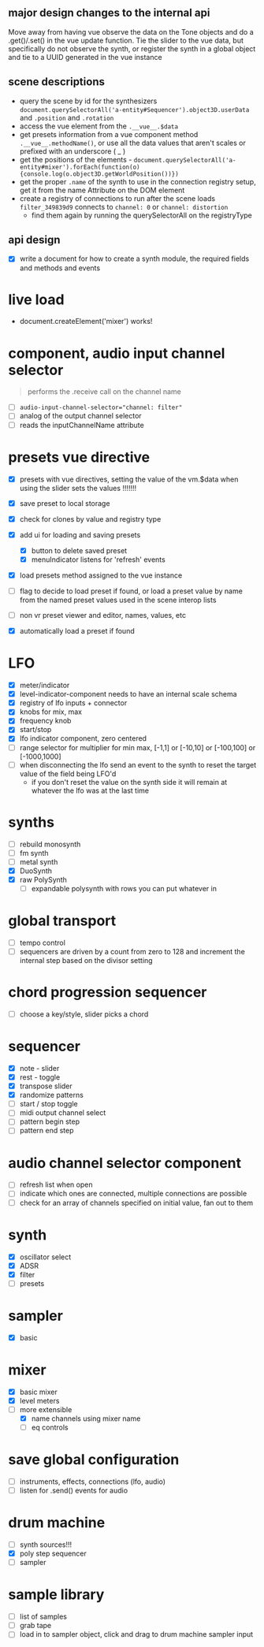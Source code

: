 ## major design changes to the internal api
Move away from having vue observe the data on the Tone objects and do a .get()/.set() in the vue update function.  Tie the slider to the vue data, but specifically do not observe the synth, or register the synth in a global object and tie to a UUID generated in the vue instance

## scene descriptions
* query the scene by id for the synthesizers `document.querySelectorAll('a-entity#Sequencer').object3D.userData` and `.position` and `.rotation`
* access the vue element from the `.__vue__.$data`
* get presets information from a vue component method `.__vue__.methodName()`, or use all the data values that aren't scales or prefixed with an underscore ( _ )
* get the positions of the elements - `document.querySelectorAll('a-entity#mixer').forEach(function(o){console.log(o.object3D.getWorldPosition())})`
* get the proper `.name` of the synth to use in the connection registry setup, get it from the name Attribute on the DOM element
* create a registry of connections to run after the scene loads `filter_349839d9` connects to `channel: 0` or `channel: distortion`
  * find them again by running the querySelectorAll on the registryType

## api design
* [x] write a document for how to create a synth module, the required fields and methods and events

# live load
* document.createElement('mixer') works!

# component, audio input channel selector
> performs the .receive call on the channel name

* [ ] `audio-input-channel-selector="channel: filter"`
* [ ] analog of the output channel selector
* [ ] reads the inputChannelName attribute

# presets vue directive
* [x] presets with vue directives, setting the value of the vm.$data when using the slider sets the values !!!!!!!
* [x] save preset to local storage
* [x] check for clones by value and registry type
* [x] add ui for loading and saving presets
  * [x] button to delete saved preset
  * [x] menuIndicator listens for 'refresh' events
* [x] load presets method assigned to the vue instance
* [ ] flag to decide to load preset if found, or load a preset value by name from the named preset values used in the scene interop lists 
* [ ] non vr preset viewer and editor, names, values, etc
* [x] automatically load a preset if found


# LFO
* [x] meter/indicator
* [x] level-indicator-component needs to have an internal scale schema
* [x] registry of lfo inputs + connector
* [x] knobs for mix, max
* [x] frequency knob
* [x] start/stop
* [x] lfo indicator component, zero centered
* [ ] range selector for multiplier for min max, [-1,1] or [-10,10] or [-100,100] or [-1000,1000]
* [ ] when disconnecting the lfo send an event to the synth to reset the target value of the field being LFO'd
  * if you don't reset the value on the synth side it will remain at whatever the lfo was at the last time

# synths
* [ ] rebuild monosynth
* [ ] fm synth
* [ ] metal synth
* [x] DuoSynth
* [x] raw PolySynth
  * [ ] expandable polysynth with rows you can put whatever in

# global transport
* [ ] tempo control
* [ ] sequencers are driven by a count from zero to 128 and increment the internal step based on the divisor setting

# chord progression sequencer
* [ ] choose a key/style, slider picks a chord

# sequencer
* [x] note - slider
* [x] rest - toggle
* [x] transpose slider
* [x] randomize patterns
* [ ] start / stop toggle
* [ ] midi output channel select
* [ ] pattern begin step
* [ ] pattern end step

# audio channel selector component
* [ ] refresh list when open
* [ ] indicate which ones are connected, multiple connections are possible
* [ ] check for an array of channels specified on initial value, fan out to them

# synth
* [x] oscillator select
* [x] ADSR
* [x] filter
* [ ] presets

# sampler
* [x] basic

# mixer
* [x] basic mixer
* [x] level meters
* [ ] more extensible
  * [x] name channels using mixer name
  * [ ] eq controls

# save global configuration
* [ ] instruments, effects, connections (lfo, audio)
* [ ] listen for .send() events for audio

# drum machine
* [ ] synth sources!!!
* [x] poly step sequencer
* [ ] sampler

# sample library
* [ ] list of samples
* [ ] grab tape
* [ ] load in to sampler object, click and drag to drum machine sampler input
